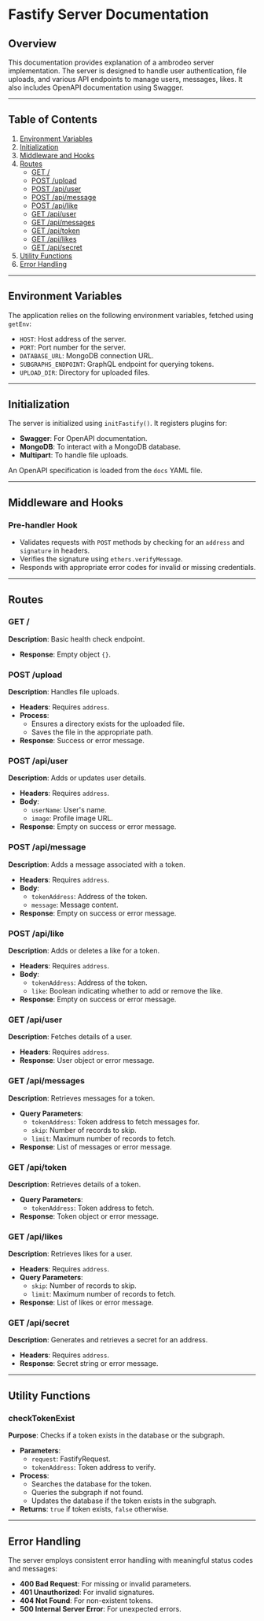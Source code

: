 # Fastify Server Documentation

## Overview
This documentation provides explanation of a ambrodeo server implementation. The server is designed to handle user authentication, file uploads, and various API endpoints to manage users, messages, likes. It also includes OpenAPI documentation using Swagger.

---

## Table of Contents
1. [Environment Variables](#environment-variables)
2. [Initialization](#initialization)
3. [Middleware and Hooks](#middleware-and-hooks)
4. [Routes](#routes)
    - [GET /](#get-)
    - [POST /upload](#post-upload)
    - [POST /api/user](#post-apiuser)
    - [POST /api/message](#post-apimessage)
    - [POST /api/like](#post-apilike)
    - [GET /api/user](#get-apiuser)
    - [GET /api/messages](#get-apimessages)
    - [GET /api/token](#get-apitoken)
    - [GET /api/likes](#get-apilikes)
    - [GET /api/secret](#get-apisecret)
5. [Utility Functions](#utility-functions)
6. [Error Handling](#error-handling)

---

## Environment Variables
The application relies on the following environment variables, fetched using `getEnv`:
- `HOST`: Host address of the server.
- `PORT`: Port number for the server.
- `DATABASE_URL`: MongoDB connection URL.
- `SUBGRAPHS_ENDPOINT`: GraphQL endpoint for querying tokens.
- `UPLOAD_DIR`: Directory for uploaded files.

---

## Initialization
The server is initialized using `initFastify()`. It registers plugins for:
- **Swagger**: For OpenAPI documentation.
- **MongoDB**: To interact with a MongoDB database.
- **Multipart**: To handle file uploads.

An OpenAPI specification is loaded from the `docs` YAML file.

---

## Middleware and Hooks
### Pre-handler Hook
- Validates requests with `POST` methods by checking for an `address` and `signature` in headers.
- Verifies the signature using `ethers.verifyMessage`.
- Responds with appropriate error codes for invalid or missing credentials.

---

## Routes

### GET /
**Description**: Basic health check endpoint.
- **Response**: Empty object `{}`.

### POST /upload
**Description**: Handles file uploads.
- **Headers**: Requires `address`.
- **Process**:
  - Ensures a directory exists for the uploaded file.
  - Saves the file in the appropriate path.
- **Response**: Success or error message.

### POST /api/user
**Description**: Adds or updates user details.
- **Headers**: Requires `address`.
- **Body**:
  - `userName`: User's name.
  - `image`: Profile image URL.
- **Response**: Empty on success or error message.

### POST /api/message
**Description**: Adds a message associated with a token.
- **Headers**: Requires `address`.
- **Body**:
  - `tokenAddress`: Address of the token.
  - `message`: Message content.
- **Response**: Empty on success or error message.

### POST /api/like
**Description**: Adds or deletes a like for a token.
- **Headers**: Requires `address`.
- **Body**:
  - `tokenAddress`: Address of the token.
  - `like`: Boolean indicating whether to add or remove the like.
- **Response**: Empty on success or error message.

### GET /api/user
**Description**: Fetches details of a user.
- **Headers**: Requires `address`.
- **Response**: User object or error message.

### GET /api/messages
**Description**: Retrieves messages for a token.
- **Query Parameters**:
  - `tokenAddress`: Token address to fetch messages for.
  - `skip`: Number of records to skip.
  - `limit`: Maximum number of records to fetch.
- **Response**: List of messages or error message.

### GET /api/token
**Description**: Retrieves details of a token.
- **Query Parameters**:
  - `tokenAddress`: Token address to fetch.
- **Response**: Token object or error message.

### GET /api/likes
**Description**: Retrieves likes for a user.
- **Headers**: Requires `address`.
- **Query Parameters**:
  - `skip`: Number of records to skip.
  - `limit`: Maximum number of records to fetch.
- **Response**: List of likes or error message.

### GET /api/secret
**Description**: Generates and retrieves a secret for an address.
- **Headers**: Requires `address`.
- **Response**: Secret string or error message.

---

## Utility Functions

### checkTokenExist
**Purpose**: Checks if a token exists in the database or the subgraph.
- **Parameters**:
  - `request`: FastifyRequest.
  - `tokenAddress`: Token address to verify.
- **Process**:
  - Searches the database for the token.
  - Queries the subgraph if not found.
  - Updates the database if the token exists in the subgraph.
- **Returns**: `true` if token exists, `false` otherwise.

---

## Error Handling
The server employs consistent error handling with meaningful status codes and messages:
- **400 Bad Request**: For missing or invalid parameters.
- **401 Unauthorized**: For invalid signatures.
- **404 Not Found**: For non-existent tokens.
- **500 Internal Server Error**: For unexpected errors.

